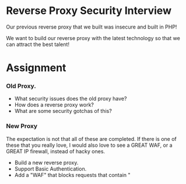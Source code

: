 # Reverse Proxy Security Interview
Our previous reverse proxy that we built was insecure and built in PHP!

We want to build our reverse proxy with the latest technology so that
we can attract the best talent!

# Assignment
### Old Proxy.
 - What security issues does the old proxy have?
 - How does a reverse proxy work?
 - What are some security gotchas of this?

### New Proxy
The expectation is not that all of these are completed. If there is one of these that you really love, I would also love to see a GREAT WAF, or a GREAT IP firewall, instead of hacky ones.

 - Build a new reverse proxy.
 - Support Basic Authentication.
 - Add a "WAF" that blocks requests that contain "<script>" or "<i<img onload="alert(1)"mg>"
 - Block IP addresses from 8.8.8.8/24

